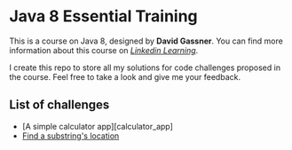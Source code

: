 # Java 8 Essential Training
This is a course on Java 8, designed by **David Gassner**. You can find more information about this course on [*Linkedin Learning*][course_material_link].

I create this repo to store all my solutions for code challenges proposed in the course. Feel free to take a look and give me your feedback.

## List of challenges
- [A simple calculator app][calculator_app]
- [Find a substring's location][substring_location]

[course_material_link]: https://www.linkedin.com/learning/java-8-essential-training
[substring_location]: https://github.com/Ange-TOSSOU/Java_8_Essential_Training/tree/main/src/substring_location
